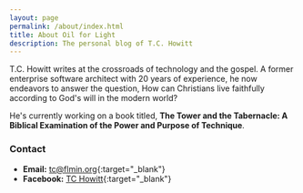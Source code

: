 ```yaml
---
layout: page
permalink: /about/index.html
title: About Oil for Light
description: The personal blog of T.C. Howitt
---
```


T.C. Howitt writes at the crossroads of technology and the gospel.  A former enterprise software architect with 20 years of experience, he now endeavors to answer the question, How can Christians live faithfully according to God's will in the modern world?

He's currently working on a book titled, **The Tower and the Tabernacle: A Biblical Examination of the Power and Purpose of Technique**.

### Contact

  * **Email:** [tc@flmin.org](mailto:tc@flmin.org){:target="_blank"}
  * **Facebook:** [TC Howitt](http://facebook.com/whirlingvortices){:target="_blank"}
